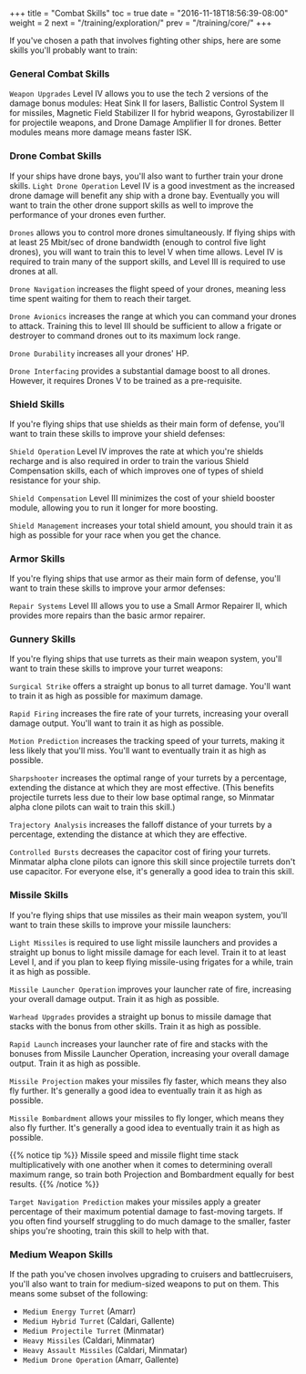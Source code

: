 +++ title = "Combat Skills" toc = true date = "2016-11-18T18:56:39-08:00" weight = 2 next = "/training/exploration/" prev = "/training/core/" +++

If you've chosen a path that involves fighting other ships, here are some skills you'll probably want to train:

### General Combat Skills

`Weapon Upgrades` Level IV allows you to use the tech 2 versions of the damage bonus modules: Heat Sink II for lasers, Ballistic Control System II for missiles, Magnetic Field Stabilizer II for hybrid weapons, Gyrostabilizer II for projectile weapons, and Drone Damage Amplifier II for drones. Better modules means more damage means faster ISK.

### Drone Combat Skills

If your ships have drone bays, you'll also want to further train your drone skills. `Light Drone Operation` Level IV is a good investment as the increased drone damage will benefit any ship with a drone bay. Eventually you will want to train the other drone support skills as well to improve the performance of your drones even further.

`Drones` allows you to control more drones simultaneously. If flying ships with at least 25 Mbit/sec of drone bandwidth (enough to control five light drones), you will want to train this to level V when time allows. Level IV is required to train many of the support skills, and Level III is required to use drones at all.

`Drone Navigation` increases the flight speed of your drones, meaning less time spent waiting for them to reach their target.

`Drone Avionics` increases the range at which you can command your drones to attack. Training this to level III should be sufficient to allow a frigate or destroyer to command drones out to its maximum lock range.

`Drone Durability` increases all your drones' HP.

`Drone Interfacing` provides a substantial damage boost to all drones. However, it requires Drones V to be trained as a pre-requisite.

### Shield Skills

If you're flying ships that use shields as their main form of defense, you'll want to train these skills to improve your shield defenses:

`Shield Operation` Level IV improves the rate at which you're shields recharge and is also required in order to train the various Shield Compensation skills, each of which improves one of types of shield resistance for your ship.

`Shield Compensation` Level III minimizes the cost of your shield booster module, allowing you to run it longer for more boosting.

`Shield Management` increases your total shield amount, you should train it as high as possible for your race when you get the chance.

### Armor Skills

If you're flying ships that use armor as their main form of defense, you'll want to train these skills to improve your armor defenses:

`Repair Systems` Level III allows you to use a Small Armor Repairer II, which provides more repairs than the basic armor repairer.

### Gunnery Skills

If you're flying ships that use turrets as their main weapon system, you'll want to train these skills to improve your turret weapons:

`Surgical Strike` offers a straight up bonus to all turret damage. You'll want to train it as high as possible for maximum damage.

`Rapid Firing` increases the fire rate of your turrets, increasing your overall damage output. You'll want to train it as high as possible.

`Motion Prediction` increases the tracking speed of your turrets, making it less likely that you'll miss. You'll want to eventually train it as high as possible.

`Sharpshooter` increases the optimal range of your turrets by a percentage, extending the distance at which they are most effective. (This benefits projectile turrets less due to their low base optimal range, so Minmatar alpha clone pilots can wait to train this skill.)

`Trajectory Analysis` increases the falloff distance of your turrets by a percentage, extending the distance at which they are effective.

`Controlled Bursts` decreases the capacitor cost of firing your turrets. Minmatar alpha clone pilots can ignore this skill since projectile turrets don't use capacitor. For everyone else, it's generally a good idea to train this skill.

### Missile Skills

If you're flying ships that use missiles as their main weapon system, you'll want to train these skills to improve your missile launchers:

`Light Missiles` is required to use light missile launchers and provides a straight up bonus to light missile damage for each level. Train it to at least Level I, and if you plan to keep flying missile-using frigates for a while, train it as high as possible.

`Missile Launcher Operation` improves your launcher rate of fire, increasing your overall damage output. Train it as high as possible.

`Warhead Upgrades` provides a straight up bonus to missile damage that stacks with the bonus from other skills. Train it as high as possible.

`Rapid Launch` increases your launcher rate of fire and stacks with the bonuses from Missile Launcher Operation, increasing your overall damage output. Train it as high as possible.

`Missile Projection` makes your missiles fly faster, which means they also fly further. It's generally a good idea to eventually train it as high as possible.

`Missile Bombardment` allows your missiles to fly longer, which means they also fly further. It's generally a good idea to eventually train it as high as possible.

{{% notice tip %}} Missile speed and missile flight time stack multiplicatively with one another when it comes to determining overall maximum range, so train both Projection and Bombardment equally for best results. {{% /notice %}}

`Target Navigation Prediction` makes your missiles apply a greater percentage of their maximum potential damage to fast-moving targets. If you often find yourself struggling to do much damage to the smaller, faster ships you're shooting, train this skill to help with that.

### Medium Weapon Skills

If the path you've chosen involves upgrading to cruisers and battlecruisers, you'll also want to train for medium-sized weapons to put on them. This means some subset of the following:

- `Medium Energy Turret` (Amarr)
- `Medium Hybrid Turret` (Caldari, Gallente)
- `Medium Projectile Turret` (Minmatar)
- `Heavy Missiles` (Caldari, Minmatar)
- `Heavy Assault Missiles` (Caldari, Minmatar)
- `Medium Drone Operation` (Amarr, Gallente)